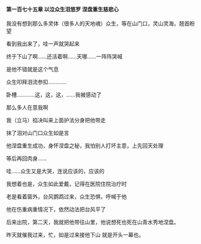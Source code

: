 #### 第一百七十五章 以泣众生泪悠罗 涅盘重生慈悲心


我没有想到那么多灵体（很多人的天地魂）众生，等在山门口，灵山灵海，翘首盼望

看到我出来了，哇一声就哭起来

终于下山了啊……还活着啊……天哪……一阵阵哭喊

是他不错就是这个气息

众生叩拜泪流参扣…………

卧槽…………这，这，这，……我被感动了

那么多人在意我啊

我（立马）掐决叫来上面护法分身把他带走

抹了泪对山门口众生如是言

他涅盘重生成功，身怀涅盘之秘，我怕别人打坏主意，上先回天处理

等后再回肉身……

哇……众生又是大哭，连说应该的，应该的

我想着也是，众生如此爱戴，记得在医院住院治疗时

老是看着窗外，台风鹦鹉过来，众生恐惧，呼喊于他

他在伤重病重情况下，依然动法把台风平了

后来出院，第二天，我就把他带往山里，他说想死也死在山青水秀地涅盘。

昨天就催我过来，忙，如是过来接他下山
就是开头一幕也。

